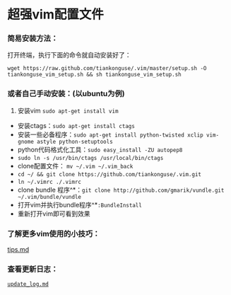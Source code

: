 # 超强vim配置文件


### 简易安装方法：

打开终端，执行下面的命令就自动安装好了：

`wget https://raw.github.com/tiankonguse/.vim/master/setup.sh -O tiankonguse_vim_setup.sh && sh tiankonguse_vim_setup.sh`

### 或者自己手动安装：(以ubuntu为例)

1. 安装vim `sudo apt-get install vim`
- 安装ctags：`sudo apt-get install ctags`
- 安装一些必备程序：`sudo apt-get install python-twisted xclip vim-gnome astyle python-setuptools`
- python代码格式化工具：`sudo easy_install -ZU autopep8`
- `sudo ln -s /usr/bin/ctags /usr/local/bin/ctags`
- clone配置文件： `mv ~/.vim ~/.vim_back`
- `cd ~/ && git clone https://github.com/tiankonguse/.vim.git` 
- `ln ~/.vimrc ./.vimrc`
- clone bundle 程序^\*：`git clone http://github.com/gmarik/vundle.git ~/.vim/bundle/vundle`
- 打开vim并执行bundle程序^\*`:BundleInstall`
- 重新打开vim即可看到效果

### 了解更多vim使用的小技巧：

[tips.md](tips.md)

### 查看更新日志：

[`update_log.md`](update_log.md)
